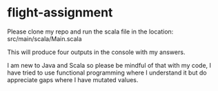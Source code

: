 # flight-assignment

Please clone my repo and run the scala file in the location: src/main/scala/Main.scala

This will produce four outputs in the console with my answers.

I am new to Java and Scala so please be mindful of that with my code, I have tried to use functional programming where I understand it but do appreciate gaps where I have mutated values.

